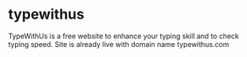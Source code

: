 # typewithus
TypeWithUs is a free website to enhance your typing skill and to check typing speed. Site is already live with domain name typewithus.com
